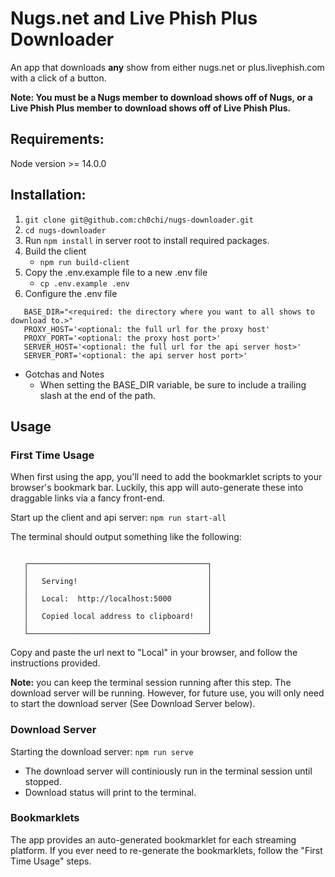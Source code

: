 


# Nugs.net and Live Phish Plus Downloader


An app that downloads **any** show from either nugs.net or plus.livephish.com with a click of a button.

**Note: You must be a Nugs member to download shows off of Nugs, or a Live Phish Plus member to download shows off of Live Phish Plus.**

## Requirements:
Node version >= 14.0.0

## Installation:

1. `git clone git@github.com:ch0chi/nugs-downloader.git`
2. `cd nugs-downloader`
3. Run `npm install` in server root to install required packages.
4. Build the client
    - `npm run build-client`
5. Copy the .env.example file to a new .env file
    - `cp .env.example .env`
6. Configure the .env file
```
   BASE_DIR="<required: the directory where you want to all shows to download to.>"
   PROXY_HOST='<optional: the full url for the proxy host'
   PROXY_PORT='<optional: the proxy host port>'
   SERVER_HOST='<optional: the full url for the api server host>'
   SERVER_PORT='<optional: the api server host port>'
   ```
- Gotchas and Notes
    - When setting the BASE_DIR variable, be sure to include a trailing slash at the end of the path.

## Usage

### First Time Usage
When first using the app, you'll need to add the bookmarklet scripts to your browser's bookmark bar.
Luckily, this app will auto-generate these into draggable links via a fancy front-end.

Start up the client and api server:
`npm run start-all`

The terminal should output something like the following:
```

   ┌────────────────────────────────────────┐
   │                                        │
   │   Serving!                             │
   │                                        │
   │   Local:  http://localhost:5000        │
   │                                        │
   │   Copied local address to clipboard!   │
   │                                        │
   └────────────────────────────────────────┘

```
Copy and paste the url next to "Local" in your browser, and follow the instructions provided.

**Note:** you can keep the terminal session running after this step. The download server will be running. However, for future use, you will only need to start the download server (See Download Server below).


### Download Server
Starting the download server: `npm run serve`
- The download server will continiously run in the terminal session until stopped.
- Download status will print to the terminal.


### Bookmarklets
The app provides an auto-generated bookmarklet for each streaming platform.
If you ever need to re-generate the bookmarklets, follow the "First Time Usage" steps.
